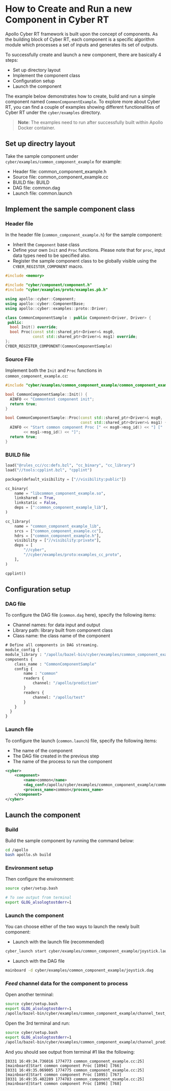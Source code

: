 # How to Create and Run a new Component in Cyber RT

Apollo Cyber RT framework is built upon the concept of components. As the
building block of Cyber RT, each component is a specific algorithm module which
processes a set of inputs and generates its set of outputs.

To successfully create and launch a new component, there are basically 4 steps:

- Set up directory layout
- Implement the component class
- Configuration setup
- Launch the component

The example below demonstrates how to create, build and run a simple component
named `CommonComponentExample`. To explore more about Cyber RT, you can find a
couple of examples showing different functionalities of Cyber RT under the
`cyber/examples` directory.

> **Note**: The examples need to run after successfully built within Apollo
> Docker container.

## Set up directry layout

Take the sample component under `cyber/examples/common_component_example` for
example:

- Header file: common_component_example.h
- Source file: common_component_example.cc
- BUILD file: BUILD
- DAG file: common.dag
- Launch file: common.launch

## Implement the sample component class

### Header file

In the header file (`common_component_example.h`) for the sample component:

- Inherit the `Component` base class
- Define your own `Init` and `Proc` functions. Please note that for `proc`,
  input data types need to be specified also.
- Register the sample component class to be globally visible using the
  `CYBER_REGISTER_COMPONENT` macro.

```cpp
#include <memory>

#include "cyber/component/component.h"
#include "cyber/examples/proto/examples.pb.h"

using apollo::cyber::Component;
using apollo::cyber::ComponentBase;
using apollo::cyber::examples::proto::Driver;

class CommonComponentSample : public Component<Driver, Driver> {
 public:
  bool Init() override;
  bool Proc(const std::shared_ptr<Driver>& msg0,
            const std::shared_ptr<Driver>& msg1) override;
};
CYBER_REGISTER_COMPONENT(CommonComponentSample)
```

### Source File

Implement both the `Init` and `Proc` functions in `common_component_example.cc`:

```cpp
#include "cyber/examples/common_component_example/common_component_example.h"

bool CommonComponentSample::Init() {
  AINFO << "Commontest component init";
  return true;
}

bool CommonComponentSample::Proc(const std::shared_ptr<Driver>& msg0,
                                 const std::shared_ptr<Driver>& msg1) {
  AINFO << "Start common component Proc [" << msg0->msg_id() << "] ["
        << msg1->msg_id() << "]";
  return true;
}
```

### BUILD file

```python
load("@rules_cc//cc:defs.bzl", "cc_binary", "cc_library")
load("//tools:cpplint.bzl", "cpplint")

package(default_visibility = ["//visibility:public"])

cc_binary(
    name = "libcommon_component_example.so",
    linkshared = True,
    linkstatic = False,
    deps = [":common_component_example_lib"],
)

cc_library(
    name = "common_component_example_lib",
    srcs = ["common_component_example.cc"],
    hdrs = ["common_component_example.h"],
    visibility = ["//visibility:private"],
    deps = [
        "//cyber",
        "//cyber/examples/proto:examples_cc_proto",
    ],
)

cpplint()
```

## Configuration setup

### DAG file

To configure the DAG file (`common.dag` here), specify the following items:

- Channel names: for data input and output
- Library path: library built from component class
- Class name: the class name of the component

```protobuf
# Define all components in DAG streaming.
module_config {
module_library : "/apollo/bazel-bin/cyber/examples/common_component_example/libcommon_component_example.so"
components {
    class_name : "CommonComponentSample"
    config {
        name : "common"
        readers {
            channel: "/apollo/prediction"
        }
        readers {
            channel: "/apollo/test"
        }
    }
  }
}
```

### Launch file

To configure the launch (`common.launch`) file, specify the following items:

- The name of the component
- The DAG file created in the previous step
- The name of the process to run the component

```xml
<cyber>
    <component>
        <name>common</name>
        <dag_conf>/apollo/cyber/examples/common_component_example/common.dag</dag_conf>
        <process_name>common</process_name>
    </component>
</cyber>
```

## Launch the component

### Build

Build the sample component by running the command below:

```bash
cd /apollo
bash apollo.sh build
```

### Environment setup

Then configure the environment:

```bash
source cyber/setup.bash

# To see output from terminal
export GLOG_alsologtostderr=1
```

### Launch the component

You can choose either of the two ways to launch the newly built component:

- Launch with the launch file (recommended)

```bash
cyber_launch start cyber/examples/common_component_example/joystick.launch
```

- Launch with the DAG file

```bash
mainboard -d cyber/examples/common_component_example/joystick.dag
```

### _Feed_ channel data for the component to process

Open another terminal:

```bash
source cyber/setup.bash
export GLOG_alsologtostderr=1
/apollo/bazel-bin/cyber/examples/common_component_example/channel_test_writer
```

Open the 3rd terminal and run:

```bash
source cyber/setup.bash
export GLOG_alsologtostderr=1
/apollo/bazel-bin/cyber/examples/common_component_example/channel_prediction_writer
```

And you should see output from terminal #1 like the following:

```
I0331 16:49:34.736016 1774773 common_component_example.cc:25] [mainboard]Start common component Proc [1094] [766]
I0331 16:49:35.069005 1774775 common_component_example.cc:25] [mainboard]Start common component Proc [1095] [767]
I0331 16:49:35.402289 1774783 common_component_example.cc:25] [mainboard]Start common component Proc [1096] [768]
```
